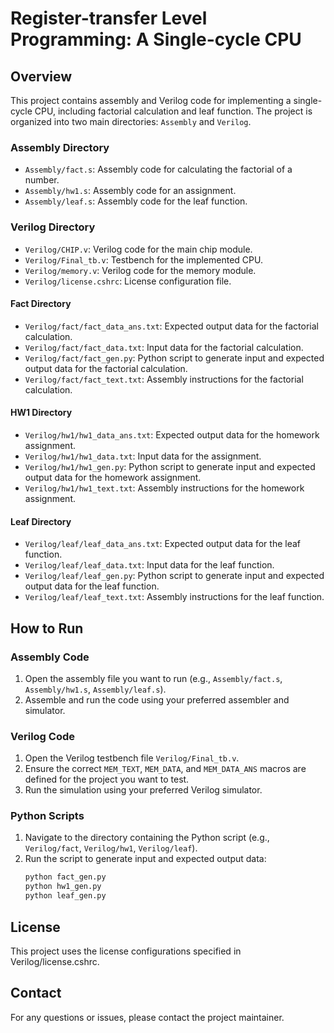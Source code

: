 # Register-transfer Level Programming: A Single-cycle CPU

## Overview

This project contains assembly and Verilog code for implementing a single-cycle CPU, including factorial calculation and leaf function. The project is organized into two main directories: `Assembly` and `Verilog`.

### Assembly Directory

- `Assembly/fact.s`: Assembly code for calculating the factorial of a number.
- `Assembly/hw1.s`: Assembly code for an assignment.
- `Assembly/leaf.s`: Assembly code for the leaf function.

### Verilog Directory

- `Verilog/CHIP.v`: Verilog code for the main chip module.
- `Verilog/Final_tb.v`: Testbench for the implemented CPU.
- `Verilog/memory.v`: Verilog code for the memory module.
- `Verilog/license.cshrc`: License configuration file.

#### Fact Directory

- `Verilog/fact/fact_data_ans.txt`: Expected output data for the factorial calculation.
- `Verilog/fact/fact_data.txt`: Input data for the factorial calculation.
- `Verilog/fact/fact_gen.py`: Python script to generate input and expected output data for the factorial calculation.
- `Verilog/fact/fact_text.txt`: Assembly instructions for the factorial calculation.

#### HW1 Directory

- `Verilog/hw1/hw1_data_ans.txt`: Expected output data for the homework assignment.
- `Verilog/hw1/hw1_data.txt`: Input data for the assignment.
- `Verilog/hw1/hw1_gen.py`: Python script to generate input and expected output data for the homework assignment.
- `Verilog/hw1/hw1_text.txt`: Assembly instructions for the homework assignment.

#### Leaf Directory

- `Verilog/leaf/leaf_data_ans.txt`: Expected output data for the leaf function.
- `Verilog/leaf/leaf_data.txt`: Input data for the leaf function.
- `Verilog/leaf/leaf_gen.py`: Python script to generate input and expected output data for the leaf function.
- `Verilog/leaf/leaf_text.txt`: Assembly instructions for the leaf function.

## How to Run

### Assembly Code

1. Open the assembly file you want to run (e.g., `Assembly/fact.s`, `Assembly/hw1.s`, `Assembly/leaf.s`).
2. Assemble and run the code using your preferred assembler and simulator.

### Verilog Code

1. Open the Verilog testbench file `Verilog/Final_tb.v`.
2. Ensure the correct `MEM_TEXT`, `MEM_DATA`, and `MEM_DATA_ANS` macros are defined for the project you want to test.
3. Run the simulation using your preferred Verilog simulator.

### Python Scripts

1. Navigate to the directory containing the Python script (e.g., `Verilog/fact`, `Verilog/hw1`, `Verilog/leaf`).
2. Run the script to generate input and expected output data:
   ```sh
   python fact_gen.py
   python hw1_gen.py
   python leaf_gen.py

## License
This project uses the license configurations specified in Verilog/license.cshrc.

## Contact
For any questions or issues, please contact the project maintainer. 